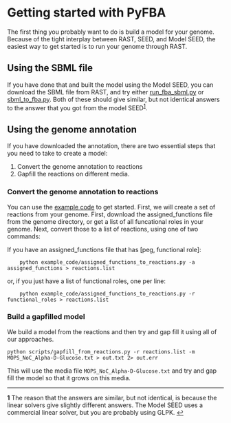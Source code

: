 # Getting started with PyFBA

The first thing you probably want to do is build a model for your genome. Because of the tight interplay between
RAST, SEED, and Model SEED, the easiest way to get started is to run your genome through RAST. 

## Using the SBML file

If you have done that and built the model using the Model SEED, you can download the SBML file from RAST, and 
try either [run_fba_sbml.py](example_code/run_fba_sbml.py) or [sbml_to_fba.py](example_code/sbml_to_fba.py). Both of 
these should give similar, but not identical answers to the answer that you got from the model 
SEED<sup id="a1">[1](#f1)</sup>.

## Using the genome annotation

If you have downloaded the annotation, there are two essential steps that you need to take to create a model:

1. Convert the genome annotation to reactions
2. Gapfill the reactions on different media.

### Convert the genome annotation to reactions

You can use the [example code](example_code) to get started. First, we will create a set of reactions from your genome.
First, download the assigned_functions file from the genome directory, or get a list of all funcational roles in your
genome. Next, convert those to a list of reactions, using one of two commands:

If you have an assigned_functions file that has [peg, functional role]:

```
    python example_code/assigned_functions_to_reactions.py -a assigned_functions > reactions.list
```

or, if you just have a list of functional roles, one per line:

```
    python example_code/assigned_functions_to_reactions.py -r functional_roles > reactions.list
```

### Build a gapfilled model

We build a model from the reactions and then try and gap fill it using all of our approaches. 

```
python scripts/gapfill_from_reactions.py -r reactions.list -m MOPS_NoC_Alpha-D-Glucose.txt > out.txt 2> out.err
```

This will use the media file `MOPS_NoC_Alpha-D-Glucose.txt` and try and gap fill the model so that it grows on this 
media.

---


<b id="f1">1</b> The reason that the answers are similar, but not identical, is because the linear solvers give
slightly different answers. The Model SEED uses a commercial linear solver, but you are probably using GLPK. [↩](#a1)